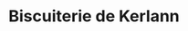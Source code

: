 ---
title: "Biscuiterie de Kerlann"
url: /bain-de-bretagne/biscuiterie-de-kerlann-rue-de-la-seine/
shop: pâtisserie
---